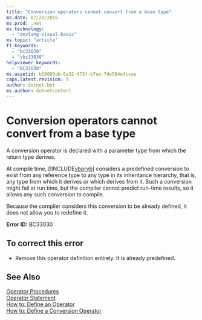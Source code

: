 ```yaml
---
title: "Conversion operators cannot convert from a base type"
ms.date: 07/20/2015
ms.prod: .net
ms.technology: 
  - "devlang-visual-basic"
ms.topic: "article"
f1_keywords: 
  - "bc33030"
  - "vbc33030"
helpviewer_keywords: 
  - "BC33030"
ms.assetid: b19800ab-6a32-473f-b7ee-7de584e4ccae
caps.latest.revision: 9
author: dotnet-bot
ms.author: dotnetcontent
---
```

# Conversion operators cannot convert from a base type
A conversion operator is declared with a parameter type from which the return type derives.  
  
 At compile time, [!INCLUDE[vbprvb](~/includes/vbprvb-md.md)] considers a predefined conversion to exist from any reference type to any type in its inheritance hierarchy, that is, any type from which it derives or which derives from it. Such a conversion might fail at run time, but the compiler cannot predict run-time results, so it allows any such conversion to compile.  
  
 Because the compiler considers this conversion to be already defined, it does not allow you to redefine it.  
  
 **Error ID:** BC33030  
  
## To correct this error  
  
-   Remove this operator definition entirely. It is already predefined.  
  
## See Also  
 [Operator Procedures](../../visual-basic/programming-guide/language-features/procedures/operator-procedures.md)  
 [Operator Statement](../../visual-basic/language-reference/statements/operator-statement.md)  
 [How to: Define an Operator](../../visual-basic/programming-guide/language-features/procedures/how-to-define-an-operator.md)  
 [How to: Define a Conversion Operator](../../visual-basic/programming-guide/language-features/procedures/how-to-define-a-conversion-operator.md)
